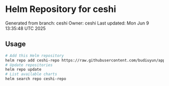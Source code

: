 # Helm Repository for ceshi
Generated from branch: ceshi
Owner: ceshi
Last updated: Mon Jun  9 13:35:48 UTC 2025

## Usage
```bash
# Add this Helm repository
helm repo add ceshi-repo https://raw.githubusercontent.com/budiuyun/appStore/helm-ceshi/
# Update repositories
helm repo update
# List available charts
helm search repo ceshi-repo
```
